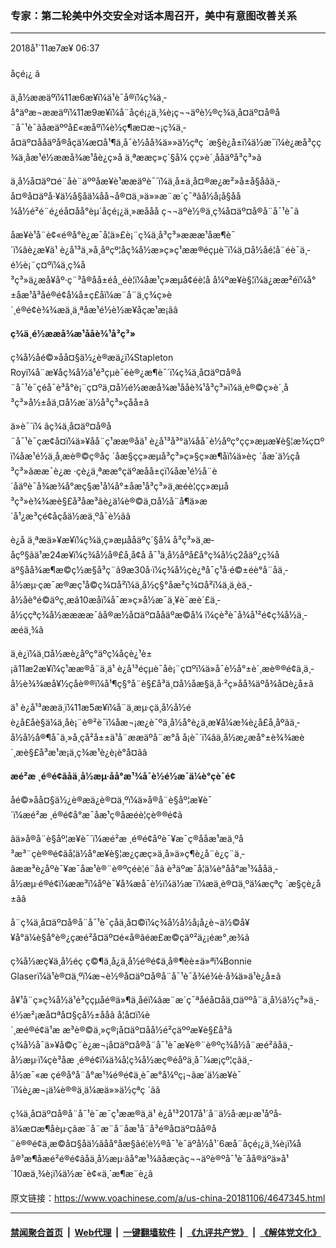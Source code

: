 ### 专家：第二轮美中外交安全对话本周召开，美中有意图改善关系
------------------------

<div class="published">
 <span class="date" title="ä¸­å½æ¶é´">
  <time datetime="2018-11-07T06:37:35+08:00">
   2018å¹´11æ7æ¥ 06:37
  </time>
 </span>
</div>
<br/>
<div class="wsw">
 <span class="dateline">
  åçé¡¿ â
 </span>
 <p>
  ä¸­å½ææäºï¼11æ6æ¥ï¼ä¹è¯å®ï¼ç¾ä¸­å°äºæ¬ææäºï¼11æ9æ¥ï¼å¨åçé¡¿ä¸¾è¡ç¬¬äºè½®ç¾ä¸­å¤äº¤å®å¨å¯¹è¯ãåæäººå£«æåºï¼è½ç¶æ­¤æ¬¡ç¾ä¸­å¤äº¤ååäºå®åçä¼æ¤å¹¶ä¸å¯è½åå¾ä»»ä½çªç ´æ§è¿å±ï¼ä½æ¯ï¼è¿æå³çç¾ä¸­åæ¹é½ææå¾æ¹åè¿ç»­å ä¸ªææç»­ç´§å¼ çç»è´¸ååäºå³ç³»ã
 </p>
 <p>
  ä¸­å½å¤äº¤é¨åè¨äººåæ¥è¹ææäºè¯´ï¼ä¸­å±ä¸­å¤®æ¿æ²»å±å§åãä¸­å¤®å¤äºå·¥ä½å§åä¼åå¬å®¤ä¸»ä»»æ¨æ´ç¯ªãå½å¡å§åå¼å½é²é¨é¿é­å¤åå°èµ´åçé¡¿ä¸»æååå ç¬¬äºè½®ä¸­ç¾å¤äº¤å®å¨å¯¹è¯ã
 </p>
 <p>
  åæ¥è¹å¨è¢«é®å°è¿æ¯å¦ä»£è¡¨ç¾ä¸­å³ç³»æææ¹åæ¶è¯´ï¼âè¿æ¥ä¹ è¿å¹³ä¸»å¸­åºçº¦åç¾å½æ»ç»ç¹ææ®éçµè¯ï¼ä¸¤å½åé¦å¨éè¯ä¸­é½è¡¨ç¤ºï¼ä¸­ç¾å³ç³»ä¿æå¥åº·ç¨³å®åå±éå¸¸éè¦ï¼åæ¹ç»æµå¢éè¦å å¼ºæ¥è§¦ï¼ä¿ææ²éï¼å°±åæ¹å³åé®é¢å¼å±ç£åï¼æ¨å¨ä¸­ç¾ç»è´¸é®é¢è¾¾æä¸ä¸ªåæ¹é½è½æ¥åçæ¹æ¡ãâ
 </p>
 <p>
  <strong>
   ç¾ä¸­é½ææå¾æ¹ååè¾¹å³ç³»
  </strong>
 </p>
 <p>
  ç¾å½åé©»åå¤§ä½¿è®æä¿­ï¼Stapleton Royï¼å¨æ¥åç¾å½ä¹é³çµè¯éè®¿æ¶è¯´ï¼ç¾ä¸­å¤äº¤å®å¨å¯¹è¯çéå¯è³å°è¡¨ç¤ºä¸¤å½é½ææå¾æ¹ååè¾¹å³ç³»ï¼ä¸è®©ç»è´¸å³ç³»å½±åä¸¤å½æ´ä½å³ç³»çåå±ã
 </p>
 <p>
  ä»è¯´ï¼ âç¾ä¸­å¤äº¤å®å¨å¯¹è¯çæ¢å¤ï¼ä»¥åå¨ç¹ææ®åä¹ è¿å¹³å³°ä¼åå¯è½åºç°çç»æµæ¥è§¦æ¾ç¤ºï¼åæ¹é½ä¸å¸æè®©ç®åç ´åæ§çç»æµå³ç³»ç»§ç»­æ¶åï¼ä»èç ´åæ´ä½çå³ç³»ãææ¯è¿æ ·çè¿ä¸ªææ°çäºæåå±çï¼åæ¹é½å¨è´åäºè¯å¾æ¾å°æç§æ¹å¼å°±åæ¹å³ç³»ä¸­æéè¦çç»æµå³ç³»è¾¾æè§£å³åæ³ãè¿ä¼è®©ä¸¤å½å¨å¶ä»æ´å¹¿æ³çé¢åçåä½æä¸ºå¯è½ãâ
 </p>
 <p>
  è¿å ä¸ªæä»¥æ¥ï¼ç¾ä¸­ç»æµååäºç´§å¼ å³ç³»ä¸æ­åçº§ãä¹æ24æ¥ï¼ç¾å½å®£å¸å¢å å¯¹ä¸­å½åºå£å°ç¾å½ç2åäº¿ç¾åäº§åå¾æ¶æ©ç½æ§å³ç¨ã9æ30å·ï¼ç¾å½çè¿ªå¯ç¹å·é©±éè°å¨åä¸­å½æµ·çæ¯æ®æç¹å©ç¾¤å²ï¼ä¸­å½ç§°åæ²ç¾¤å²ï¼ä¸ä¸èä¸­å½åè°é©äºç¸æã10æåï¼å¯æ»ç»å½­æ¯ä¸¥è¯æè´£ä¸­å½ççªç¾å½ææææ¯ãå®æ½å¤äº¤ååäºæ©å¼ ï¼çè³è¯å¾å¹²é¢ç¾å½ä¸­æéä¸¾ã
 </p>
 <p>
  ä¸è¿ï¼ä¸¤å½æè¿åºç°äºç¼åçè¿¹è±¡ã11æ2æ¥ï¼ç¹ææ®å¨ä¸ä¹ è¿å¹³éçµè¯åè¡¨ç¤ºï¼ä»å¯è½å°±è´¸æè®®é¢ä¸ä¸­å½è¾¾æå¥½çåè®®ï¼å¹¶ç§°å¨è§£å³ä¸¤å½åæ­§ä¸å·²ç»åå¾äºå¾å¤è¿å±ã
 </p>
 <p>
  ä¹ è¿å¹³ææä¸ï¼11æ5æ¥ï¼å¨ä¸æµ·çä¸­å½å½éè¿å£åè§ä¼ä¸åè¡¨è®²è¯ï¼åæ¬¡æ¿è¯ºä¸­å½å°è¿ä¸æ­¥å¼æ¾è¿å£å¸åºãä¸­å½å½å®¶å¯ä¸»å¸­çå²å±±ä¹å¨ææäºå¨æ°å å¡è¯´ï¼âä¸­å½æ¿æå°±è¾¾æè´¸æè§£å³æ¹æ¡ä¸ç¾æ¹è¿è¡è°å¤ãâ
 </p>
 <p>
  <strong>
   æé²æ ¸é®é¢ãåä¸­å½æµ·åå°æ¹¾å¯è½é½æ¯ä¼è°çè¯é¢
  </strong>
 </p>
 <p>
  åé©»åå¤§ä½¿è®æä¿­è®¤ä¸ºï¼ä»å®å¨è§åº¦æ¥è¯´ï¼æé²æ ¸é®é¢å°æ¯åæ¹ç®åæéè¦çè®®é¢ã
 </p>
 <p>
  âä»å®å¨è§åº¦æ¥è¯´ï¼æé²æ ¸é®é¢åºè¯¥æ¯ç®ååæ¹æä¸ºå³æ³¨çè®®é¢ãå¦ä½å°æ¥è§¦æ¿ç­æç»­ä¸å»ä»ç¶è¿å¨è¿ç¨ä¸­ãææ³è¿åºè¯¥æ¯åæ¹è®¨è®ºçéè¦é¨åã è³äºæ¯å¦ä¼è°åå°æ¹¾ååä¸­å½æµ·é®é¢ï¼ææ³ï¼åºè¯¥å¾æå¯è½ï¼ä½æ¯ï¼æä¸è®¤ä¸ºä¼æçªç ´æ§çè¿å±ãâ
 </p>
 <p>
  å¨ç¾ä¸­å¤äº¤å®å¨å¯¹è¯çåä¸å¤©ï¼ç¾å½å½å¡å¿è¬ä½©å¥¥å°ä¼è§å°è®¿çæé²å¤äº¤é«å®ãéæ­£æ©çäº²ä¿¡éæ°¸æ¾ã
 </p>
 <p>
  ç¾å½æç¥ä¸å½éç ç©¶ä¸­å¿ä¸­å½é®é¢ä¸å®¶èè±ä»ªï¼Bonnie Glaserï¼ä¹è®¤ä¸ºï¼æ¬è½®å¤äº¤å®å¨å¯¹è¯å¾é¾è·å¾ä»ä¹è¿å±ã
 </p>
 <p>
  å¥¹å¨ç»ç¾å½ä¹é³ççµå­é®ä»¶ä¸­åéï¼âæ¨æ´ç¯ªåé­å¤åä¸¤äººå¨ä¸­å½ä½ç³»ä¸­é½æ²¡æå¤ªå¤§çå½±ååã å¦å¤ï¼è´¸æé®é¢ä¹æ æ³è®©ä¸»ç®¡å¤äº¤åå½é²çäººæ¥è§£å³ã ç¾å½å¯ä»¥å©ç¨è¿æ¬¡å¤äº¤å®å¨å¯¹è¯æ¥è®¨è®ºç¾å½å¨æé²ãåä¸­å½æµ·ï¼çè³åæ ¸é®é¢ï¼ä¾å¦ç¾å½æç®éåºä¸­å¯¼æ¡çº¦ç­ãä¸­å½æ¯«æ çé®å°å¨å°æ¹¾é®é¢ä¸è¯­æ°å¼ºç¡¬ãæ´ä½æ¥è¯´ï¼è¿æ¬¡ä¼è®®ä¸ä¼æä»»ä½çªç ´ãâ
 </p>
 <p>
  ç¾ä¸­å¤äº¤å®å¨å¯¹è¯æ¯ç¹ææ®ä¸ä¹ è¿å¹³2017å¹´å¨ä½å·æµ·æ¹åºå­ä¼æ¤æ¶åèµ·çãæ¨å¨æ¨å¨åæ¹å¨å³é®å¤äº¤åå®å¨è®®é¢ä¸æ©å¤§åä½ãåå°åæ­§ãé¦è½®å¯¹è¯äºå½å¹´6æå¨åçé¡¿ä¸¾è¡ï¼åå®¹æ¶åæé²é®é¢ãåä¸­å½æµ·ãå°æ¹¾ãåæç­ãç¬¬äºè®ºå¯¹è¯åå®äºä»å¹´10æä¸¾è¡ï¼ä½æ¯è¢«ä¸´æ¶æ¨è¿ã
 </p>
</div>

原文链接：https://www.voachinese.com/a/us-china-20181106/4647345.html


------------------------
#### [禁闻聚合首页](https://github.com/gfw-breaker/banned-news/blob/master/README.md) &nbsp;|&nbsp; [Web代理](https://github.com/gfw-breaker/open-proxy/blob/master/README.md) &nbsp;|&nbsp;  [一键翻墙软件](https://github.com/gfw-breaker/nogfw/blob/master/README.md) &nbsp;|&nbsp; [《九评共产党》](https://github.com/gfw-breaker/9ping.md/blob/master/README.md#九评之一评共产党是什么) &nbsp;|&nbsp; [《解体党文化》](https://github.com/gfw-breaker/jtdwh.md/blob/master/README.md#绪论)